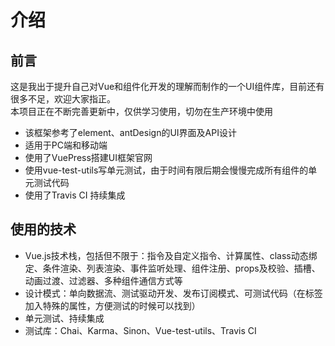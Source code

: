 # 介绍
## 前言
这是我出于提升自己对Vue和组件化开发的理解而制作的一个UI组件库，目前还有很多不足，欢迎大家指正。 <br>
本项目正在不断完善更新中，仅供学习使用，切勿在生产环境中使用

- 该框架参考了element、antDesign的UI界面及API设计
- 适用于PC端和移动端
- 使用了VuePress搭建UI框架官网
- 使用vue-test-utils写单元测试，由于时间有限后期会慢慢完成所有组件的单元测试代码
- 使用了Travis CI 持续集成


## 使用的技术

- Vue.js技术栈，包括但不限于：指令及自定义指令、计算属性、class动态绑定、条件渲染、列表渲染、事件监听处理、组件注册、props及校验、插槽、动画过渡、过滤器、多种组件通信方式等
- 设计模式：单向数据流、测试驱动开发、发布订阅模式、可测试代码（在标签加入特殊的属性，方便测试的时候可以找到）
- 单元测试、持续集成
- 测试库：Chai、Karma、Sinon、Vue-test-utils、Travis CI

